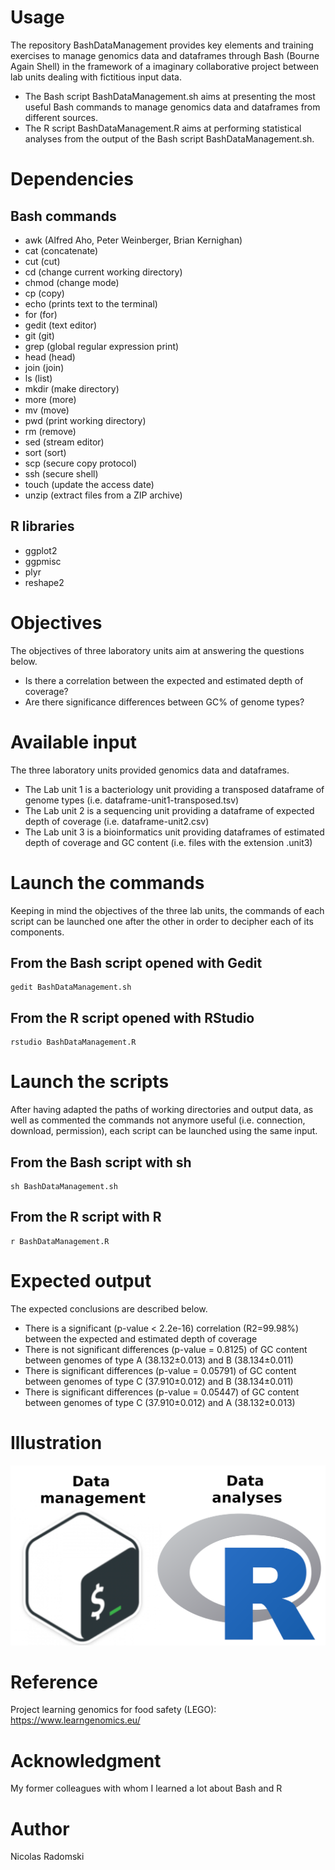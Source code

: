 # Usage
The repository BashDataManagement provides key elements and training exercises to manage genomics data and dataframes through Bash (Bourne Again Shell) in the framework of a imaginary collaborative project between lab units dealing with fictitious input data.
- The Bash script BashDataManagement.sh aims at presenting the most useful Bash commands to manage genomics data and dataframes from different sources.
- The R script BashDataManagement.R aims at performing statistical analyses from the output of the Bash script BashDataManagement.sh.
# Dependencies
## Bash commands
- awk (Alfred Aho, Peter Weinberger, Brian Kernighan)
- cat (concatenate)
- cut (cut)
- cd (change current working directory)
- chmod (change mode)
- cp (copy)
- echo (prints text to the terminal)
- for (for)
- gedit (text editor)
- git (git)
- grep (global regular expression print)
- head (head)
- join (join)
- ls (list)
- mkdir (make directory)
- more (more)
- mv (move)
- pwd (print working directory)
- rm (remove)
- sed (stream editor)
- sort (sort)
- scp (secure copy protocol)
- ssh (secure shell)
- touch (update the access date)
- unzip (extract files from a ZIP archive)
## R libraries
- ggplot2
- ggpmisc
- plyr
- reshape2
# Objectives
The objectives of three laboratory units aim at answering the questions below.
- Is there a correlation between the expected and estimated depth of coverage?
- Are there significance differences between GC% of genome types?
# Available input
The three laboratory units provided genomics data and dataframes.
- The Lab unit 1 is a bacteriology unit providing a transposed dataframe of genome types (i.e. dataframe-unit1-transposed.tsv)
- The Lab unit 2 is a sequencing unit providing a dataframe of expected depth of coverage (i.e. dataframe-unit2.csv)
- The Lab unit 3 is a bioinformatics unit providing dataframes of estimated depth of coverage and GC content (i.e. files with the extension .unit3)
# Launch the commands
Keeping in mind the objectives of the three lab units, the commands of each script can be launched one after the other in order to decipher each of its components.
## From the Bash script opened with Gedit
```
gedit BashDataManagement.sh
```
## From the R script opened with RStudio
```
rstudio BashDataManagement.R
```
# Launch the scripts
After having adapted the paths of working directories and output data, as well as commented the commands not anymore useful (i.e. connection, download, permission), each script can be launched using the same input.
## From the Bash script with sh
```
sh BashDataManagement.sh
```
## From the R script with R
```
r BashDataManagement.R
```
# Expected output
The expected conclusions are described below.
- There is a significant (p-value < 2.2e-16) correlation (R2=99.98%) between the expected and estimated depth of coverage
- There is not significant differences (p-value = 0.8125) of GC content between genomes of type A (38.132±0.013) and B (38.134±0.011)
- There is significant differences (p-value = 0.05791) of GC content between genomes of type C (37.910±0.012) and B (38.134±0.011)
- There is significant differences (p-value = 0.05447) of GC content between genomes of type C (37.910±0.012) and A (38.132±0.013)

# Illustration
![PCA figure](https://github.com/Nicolas-Radomski/BashDataManagement/blob/main/illustration.png)
# Reference
Project learning genomics for food safety (LEGO): https://www.learngenomics.eu/
# Acknowledgment
My former colleagues with whom I learned a lot about Bash and R
# Author
Nicolas Radomski
